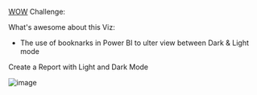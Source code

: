 [WOW](https://workout-wednesday.com/pbi-2024-w37/) Challenge:

What's awesome about this Viz:
- The use of booknarks in Power BI to ulter view between Dark & Light mode

Create a Report with Light and Dark Mode

![image](https://github.com/user-attachments/assets/d5317ba8-dbd4-43ad-ace8-8ef74600f71c)

